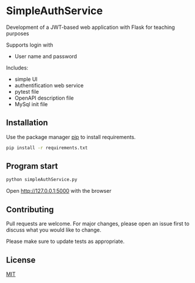 # SimpleAuthService
<p>Development of a JWT-based web application with Flask for teaching purposes</p>

Supports login with 
<ul>
<li>User name and password</li>
</ul>

Includes:
<ul>
<li>simple UI</li>
<li>authentification web service</li>
<li>pytest file</li>
<li>OpenAPI description file</li>
<li>MySql init file</li>
</ul>

## Installation

Use the package manager [pip](https://pip.pypa.io/en/stable/) to install requirements.

```bash
pip install -r requirements.txt
```
## Program start

```bash
python simpleAuthService.py
```

Open http://127.0.0.1:5000 with the browser


## Contributing

Pull requests are welcome. For major changes, please open an issue first
to discuss what you would like to change.

Please make sure to update tests as appropriate.

## License

[MIT](https://choosealicense.com/licenses/mit/)